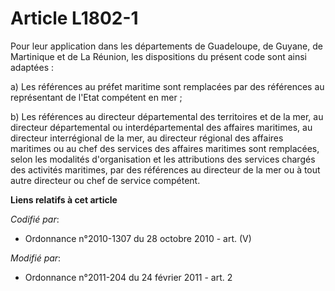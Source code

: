 # Article L1802-1

Pour leur application dans les départements de Guadeloupe, de Guyane, de Martinique et de La Réunion, les dispositions du
présent code sont ainsi adaptées :

a) Les références au préfet maritime sont remplacées par des références au représentant de l'Etat compétent en mer ;

b) Les références au directeur départemental des territoires et de la mer, au directeur départemental ou interdépartemental
des affaires maritimes, au directeur interrégional de la mer, au directeur régional des affaires maritimes ou au chef des
services des affaires maritimes sont remplacées, selon les modalités d'organisation et les attributions des services chargés
des activités maritimes, par des références au directeur de la mer ou à tout autre directeur ou chef de service compétent.

**Liens relatifs à cet article**

_Codifié par_:

  - Ordonnance n°2010-1307 du 28 octobre 2010 - art. (V)

_Modifié par_:

  - Ordonnance n°2011-204 du 24 février 2011 - art. 2

